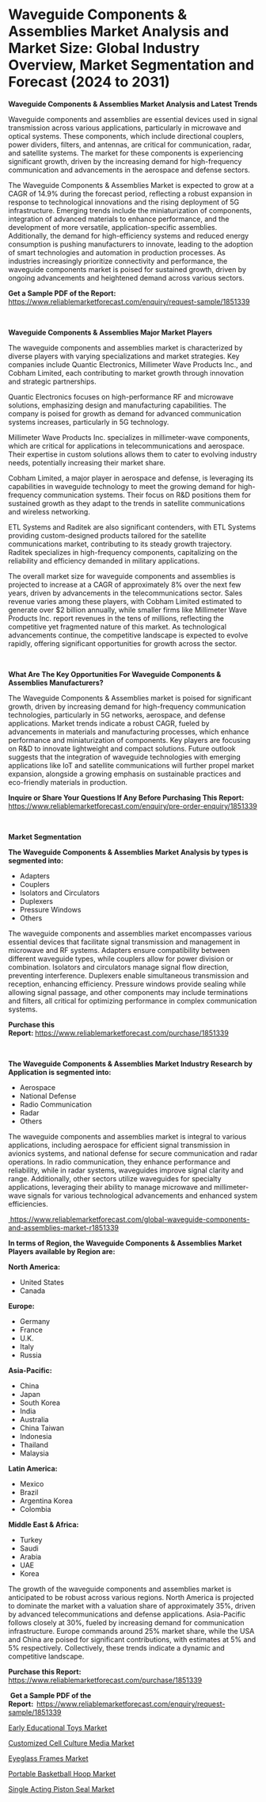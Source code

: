 <p><h1>Waveguide Components & Assemblies Market Analysis and Market Size: Global Industry Overview, Market Segmentation and Forecast (2024 to 2031)</h1></p><p><strong>Waveguide Components & Assemblies Market Analysis and Latest Trends</strong></p>
<p><p>Waveguide components and assemblies are essential devices used in signal transmission across various applications, particularly in microwave and optical systems. These components, which include directional couplers, power dividers, filters, and antennas, are critical for communication, radar, and satellite systems. The market for these components is experiencing significant growth, driven by the increasing demand for high-frequency communication and advancements in the aerospace and defense sectors.</p><p>The Waveguide Components & Assemblies Market is expected to grow at a CAGR of 14.9% during the forecast period, reflecting a robust expansion in response to technological innovations and the rising deployment of 5G infrastructure. Emerging trends include the miniaturization of components, integration of advanced materials to enhance performance, and the development of more versatile, application-specific assemblies. Additionally, the demand for high-efficiency systems and reduced energy consumption is pushing manufacturers to innovate, leading to the adoption of smart technologies and automation in production processes. As industries increasingly prioritize connectivity and performance, the waveguide components market is poised for sustained growth, driven by ongoing advancements and heightened demand across various sectors.</p></p>
<p><strong>Get a Sample PDF of the Report:&nbsp;</strong> <a href="https://www.reliablemarketforecast.com/enquiry/request-sample/1851339?utm_campaign=1080&utm_medium=2&utm_source=Github&utm_content=ia&utm_term=18102024&utm_id=waveguide-components-assemblies">https://www.reliablemarketforecast.com/enquiry/request-sample/1851339</a></p>
<p>&nbsp;</p>
<p><strong>Waveguide Components & Assemblies Major Market Players</strong></p>
<p><p>The waveguide components and assemblies market is characterized by diverse players with varying specializations and market strategies. Key companies include Quantic Electronics, Millimeter Wave Products Inc., and Cobham Limited, each contributing to market growth through innovation and strategic partnerships.</p><p>Quantic Electronics focuses on high-performance RF and microwave solutions, emphasizing design and manufacturing capabilities. The company is poised for growth as demand for advanced communication systems increases, particularly in 5G technology.</p><p>Millimeter Wave Products Inc. specializes in millimeter-wave components, which are critical for applications in telecommunications and aerospace. Their expertise in custom solutions allows them to cater to evolving industry needs, potentially increasing their market share.</p><p>Cobham Limited, a major player in aerospace and defense, is leveraging its capabilities in waveguide technology to meet the growing demand for high-frequency communication systems. Their focus on R&D positions them for sustained growth as they adapt to the trends in satellite communications and wireless networking.</p><p>ETL Systems and Raditek are also significant contenders, with ETL Systems providing custom-designed products tailored for the satellite communications market, contributing to its steady growth trajectory. Raditek specializes in high-frequency components, capitalizing on the reliability and efficiency demanded in military applications.</p><p>The overall market size for waveguide components and assemblies is projected to increase at a CAGR of approximately 8% over the next few years, driven by advancements in the telecommunications sector. Sales revenue varies among these players, with Cobham Limited estimated to generate over $2 billion annually, while smaller firms like Millimeter Wave Products Inc. report revenues in the tens of millions, reflecting the competitive yet fragmented nature of this market. As technological advancements continue, the competitive landscape is expected to evolve rapidly, offering significant opportunities for growth across the sector.</p></p>
<p>&nbsp;</p>
<p><strong>What Are The Key Opportunities For Waveguide Components & Assemblies Manufacturers?</strong></p>
<p><p>The Waveguide Components & Assemblies market is poised for significant growth, driven by increasing demand for high-frequency communication technologies, particularly in 5G networks, aerospace, and defense applications. Market trends indicate a robust CAGR, fueled by advancements in materials and manufacturing processes, which enhance performance and miniaturization of components. Key players are focusing on R&D to innovate lightweight and compact solutions. Future outlook suggests that the integration of waveguide technologies with emerging applications like IoT and satellite communications will further propel market expansion, alongside a growing emphasis on sustainable practices and eco-friendly materials in production.</p></p>
<p><strong>Inquire or Share Your Questions If Any Before Purchasing This Report:</strong> <a href="https://www.reliablemarketforecast.com/enquiry/pre-order-enquiry/1851339?utm_campaign=1080&utm_medium=2&utm_source=Github&utm_content=ia&utm_term=18102024&utm_id=waveguide-components-assemblies">https://www.reliablemarketforecast.com/enquiry/pre-order-enquiry/1851339</a></p>
<p>&nbsp;</p>
<p><strong>Market Segmentation</strong></p>
<p><strong>The Waveguide Components & Assemblies Market Analysis by types is segmented into:</strong></p>
<p><ul><li>Adapters</li><li>Couplers</li><li>Isolators and Circulators</li><li>Duplexers</li><li>Pressure Windows</li><li>Others</li></ul></p>
<p><p>The waveguide components and assemblies market encompasses various essential devices that facilitate signal transmission and management in microwave and RF systems. Adapters ensure compatibility between different waveguide types, while couplers allow for power division or combination. Isolators and circulators manage signal flow direction, preventing interference. Duplexers enable simultaneous transmission and reception, enhancing efficiency. Pressure windows provide sealing while allowing signal passage, and other components may include terminations and filters, all critical for optimizing performance in complex communication systems.</p></p>
<p><strong>Purchase this Report:&nbsp;</strong><a href="https://www.reliablemarketforecast.com/purchase/1851339?utm_campaign=1080&utm_medium=2&utm_source=Github&utm_content=ia&utm_term=18102024&utm_id=waveguide-components-assemblies">https://www.reliablemarketforecast.com/purchase/1851339</a></p>
<p>&nbsp;</p>
<p><strong>The Waveguide Components & Assemblies Market Industry Research by Application is segmented into:</strong></p>
<p><ul><li>Aerospace</li><li>National Defense</li><li>Radio Communication</li><li>Radar</li><li>Others</li></ul></p>
<p><p>The waveguide components and assemblies market is integral to various applications, including aerospace for efficient signal transmission in avionics systems, and national defense for secure communication and radar operations. In radio communication, they enhance performance and reliability, while in radar systems, waveguides improve signal clarity and range. Additionally, other sectors utilize waveguides for specialty applications, leveraging their ability to manage microwave and millimeter-wave signals for various technological advancements and enhanced system efficiencies.</p></p>
<p><a href="https://www.reliablemarketforecast.com/global-waveguide-components-and-assemblies-market-r1851339?utm_campaign=1080&utm_medium=2&utm_source=Github&utm_content=ia&utm_term=18102024&utm_id=waveguide-components-assemblies">&nbsp;https://www.reliablemarketforecast.com/global-waveguide-components-and-assemblies-market-r1851339</a></p>
<p><strong>In terms of Region, the Waveguide Components & Assemblies Market Players available by Region are:</strong></p>
<p>
    <p> <strong> North America: </strong>
        <ul>
            <li>United States</li>
            <li>Canada</li>
        </ul>
        </p> 
    <p> <strong> Europe: </strong>
        <ul>
            <li>Germany</li>
            <li>France</li>
            <li>U.K.</li>
            <li>Italy</li>
            <li>Russia</li>
        </ul>
        </p> 
    <p> <strong> Asia-Pacific: </strong>
        <ul>
            <li>China</li>
            <li>Japan</li>
            <li>South Korea</li>
            <li>India</li>
            <li>Australia</li>
            <li>China Taiwan</li>
            <li>Indonesia</li>
            <li>Thailand</li>
            <li>Malaysia</li>
        </ul>
        </p> 
    <p> <strong> Latin America: </strong>
        <ul>
            <li>Mexico</li>
            <li>Brazil</li>
            <li>Argentina Korea</li>
            <li>Colombia</li>
        </ul>
        </p> 
    <p> <strong> Middle East & Africa: </strong>
        <ul>
            <li>Turkey</li>
            <li>Saudi</li>
            <li>Arabia</li>
            <li>UAE</li>
            <li>Korea</li>
        </ul>
    </p>
    </p>
<p><p>The growth of the waveguide components and assemblies market is anticipated to be robust across various regions. North America is projected to dominate the market with a valuation share of approximately 35%, driven by advanced telecommunications and defense applications. Asia-Pacific follows closely at 30%, fueled by increasing demand for communication infrastructure. Europe commands around 25% market share, while the USA and China are poised for significant contributions, with estimates at 5% and 5% respectively. Collectively, these trends indicate a dynamic and competitive landscape.</p></p>
<p><strong>Purchase this Report: </strong><a href="https://www.reliablemarketforecast.com/purchase/1851339?utm_campaign=1080&utm_medium=2&utm_source=Github&utm_content=ia&utm_term=18102024&utm_id=waveguide-components-assemblies">https://www.reliablemarketforecast.com/purchase/1851339</a></p>
<p>&nbsp;<strong>Get a Sample PDF of the Report:&nbsp;&nbsp;</strong><a href="https://www.reliablemarketforecast.com/enquiry/request-sample/1851339?utm_campaign=1080&utm_medium=2&utm_source=Github&utm_content=ia&utm_term=18102024&utm_id=waveguide-components-assemblies">https://www.reliablemarketforecast.com/enquiry/request-sample/1851339</a></p>
<p><strong></strong></p>
<p><p><a href="https://www.linkedin.com/pulse/early-educational-toys-market-refracting-trends-consumer-kmu7e?utm_campaign=1080&utm_medium=2&utm_source=Github&utm_content=ia&utm_term=18102024&utm_id=waveguide-components-assemblies">Early Educational Toys Market</a></p><p><a href="https://github.com/berna3d1akin/Market-Research-Report-List-1/blob/main/customized-cell-culture-media-market.md?utm_campaign=1080&utm_medium=2&utm_source=Github&utm_content=ia&utm_term=18102024&utm_id=waveguide-components-assemblies">Customized Cell Culture Media Market</a></p><p><a href="https://www.linkedin.com/pulse/trends-global-eyeglass-frames-market-forecast-analysis-2024-phdye?utm_campaign=1080&utm_medium=2&utm_source=Github&utm_content=ia&utm_term=18102024&utm_id=waveguide-components-assemblies">Eyeglass Frames Market</a></p><p><a href="https://issuu.com/reportprime-2/docs/portable-basketball-hoop-market-siz_b51f53ae0c8438?utm_campaign=1080&utm_medium=2&utm_source=Github&utm_content=ia&utm_term=18102024&utm_id=waveguide-components-assemblies">Portable Basketball Hoop Market</a></p><p><a href="https://issuu.com/reportprime-2/docs/single-acting-piston-seal-market-si_757585b1724e2d?utm_campaign=1080&utm_medium=2&utm_source=Github&utm_content=ia&utm_term=18102024&utm_id=waveguide-components-assemblies">Single Acting Piston Seal Market</a></p></p>